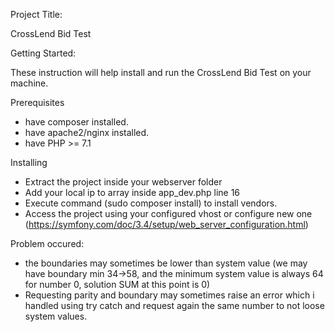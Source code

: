 Project Title:

CrossLend Bid Test

Getting Started:

These instruction will help install and run the CrossLend Bid Test on your machine.



Prerequisites
 - have composer installed.
 - have apache2/nginx installed.
 - have PHP >= 7.1



Installing

 - Extract the project inside your webserver folder
 - Add your local ip to array inside app_dev.php line 16
 - Execute command (sudo composer install) to install vendors.
 - Access the project using your configured vhost or configure new one (https://symfony.com/doc/3.4/setup/web_server_configuration.html)


Problem occured:

 - the boundaries may sometimes be lower than system value (we may have boundary min 34->58, and the minimum system value is always 64 for number 0, solution SUM at this point is 0)
 - Requesting parity and boundary may sometimes raise an error which i handled using try catch and request again the same number to not loose system values.

 
